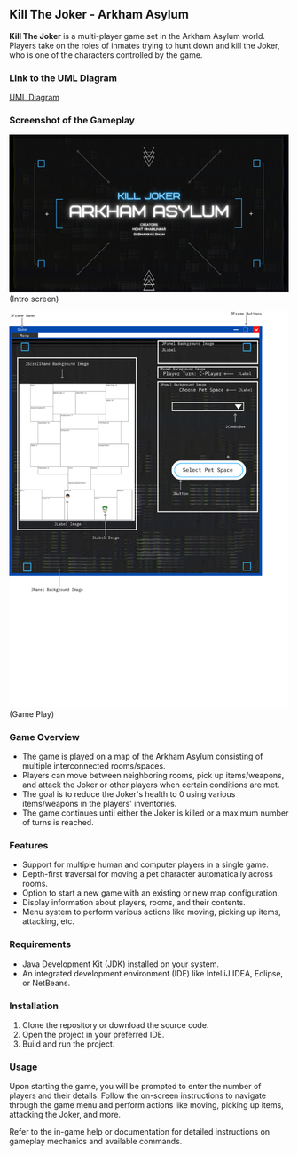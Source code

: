 ## Kill The Joker - Arkham Asylum

**Kill The Joker** is a multi-player game set in the Arkham Asylum world. Players take on the roles of inmates trying to hunt down and kill the Joker, who is one of the characters controlled by the game.

### Link to the UML Diagram

[UML Diagram](https://github.com/Subhankar29/Arkham-Asylum-Strategy-Game/blob/main/res/Milestone%204%20UML.pdf)

### Screenshot of the Gameplay

![Intro Screen](bin/IntroScreen.png)(Intro screen)

![Game play](bin/ui/move_pet.png)(Game Play)

### Game Overview

* The game is played on a map of the Arkham Asylum consisting of multiple interconnected rooms/spaces.
* Players can move between neighboring rooms, pick up items/weapons, and attack the Joker or other players when certain conditions are met.
* The goal is to reduce the Joker's health to 0 using various items/weapons in the players' inventories.
* The game continues until either the Joker is killed or a maximum number of turns is reached.

### Features

* Support for multiple human and computer players in a single game.
* Depth-first traversal for moving a pet character automatically across rooms.
* Option to start a new game with an existing or new map configuration.
* Display information about players, rooms, and their contents.
* Menu system to perform various actions like moving, picking up items, attacking, etc.

### Requirements

* Java Development Kit (JDK) installed on your system.
* An integrated development environment (IDE) like IntelliJ IDEA, Eclipse, or NetBeans.

### Installation

1. Clone the repository or download the source code.
2. Open the project in your preferred IDE.
3. Build and run the project.

### Usage

Upon starting the game, you will be prompted to enter the number of players and their details. Follow the on-screen instructions to navigate through the game menu and perform actions like moving, picking up items, attacking the Joker, and more.

Refer to the in-game help or documentation for detailed instructions on gameplay mechanics and available commands.
